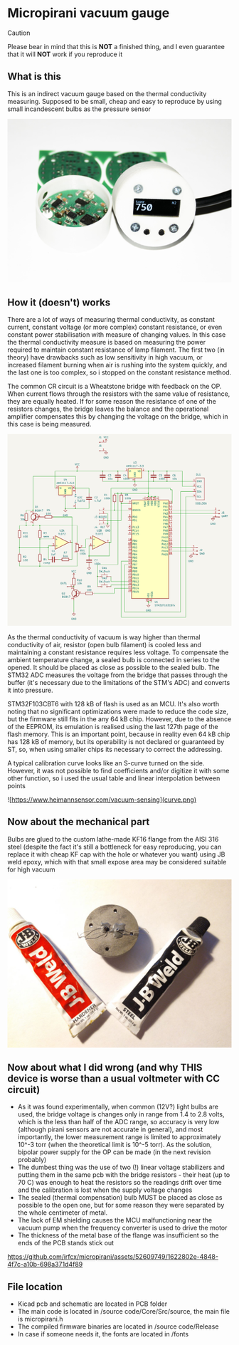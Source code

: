 # Micropirani vacuum gauge
> [!CAUTION]
>Please bear in mind that this is **NOT** a finished thing, and I even guarantee that it will **NOT** work if you reproduce it
## What is this

This is an indirect vacuum gauge based on the thermal conductivity measuring.
Supposed to be small, cheap and easy to reproduce by using small incandescent bulbs as the pressure sensor

![demo](demo.jpg)
## How it (doesn't) works

There are a lot of ways of measuring thermal conductivity, as constant current, constant voltage (or more complex) constant resistance, or even constant power stabilisation with measure of changing values.
In this case the thermal conductivity measure is based on measuring the power required to maintain constant resistance of lamp filament.
The first two (in theory) have drawbacks such as low sensitivity in high vacuum, or increased filament burning when air is rushing into the system quickly, and the last one is too complex, so i stopped on the constant resistance method.

The common CR circuit is a Wheatstone bridge with feedback on the OP. When current flows through the resistors with the same value of resistance, they are equally heated. If for some reason the resistance of one of the resistors changes, the bridge leaves the balance and the operational amplifier compensates this by changing the voltage on the bridge, which in this case is being measured.

![schem](schem.png)

As the thermal conductivity of vacuum is way higher than thermal conductivity of air, resistor (open bulb filament) is cooled less and maintaining a constant resistance requires less voltage.
To compensate the ambient temperature change, a sealed bulb is connected in series to the opened. It should be placed as close as possible to the sealed bulb. The STM32 ADC measures the voltage from the bridge that passes through the buffer (it's necessary due to the limitations of the STM's ADC) and converts it into pressure.

STM32F103CBT6 with 128 kB of flash is used as an MCU. It's also worth noting that no significant optimizations were made to reduce the code size, but the firmware still fits in the any 64 kB chip. However, due to the absence of the EEPROM, its emulation is realised using the last 127th page of the flash memory. This is an important point, because in reality even 64 kB chip has 128 kB of memory, but its operability is not declared or guaranteed by ST, so, when using smaller chips its necessary to correct the addressing.

A typical calibration curve looks like an S-curve turned on the side. However, it was not possible to find coefficients and/or digitize it with some other function, so i used the usual table and linear interpolation between points

![https://www.heimannsensor.com/vacuum-sensing](curve.png)

## Now about the mechanical part

Bulbs are glued to the custom lathe-made KF16 flange from the AISI 316 steel (despite the fact it's still a bottleneck for easy reproducing, you can replace it with cheap KF cap with the hole or whatever you want) using JB weld epoxy, which with that small expose area may be considered suitable for high vacuum

![](epoxy.jpg)

## Now about what I did wrong (and why THIS device is worse than a usual voltmeter with CC circuit)

 - As it was found experimentally, when common (12V?) light bulbs are used, the bridge voltage is changes only in range from 1.4 to 2.8 volts, which is the less than half of the ADC range, so accuracy is very low (although pirani sensors are not accurate in general), and most importantly, the lower measurement range is limited to approximately 10^-3 torr (when the theoretical limit is 10^-5 torr). As the solution, bipolar power supply for the OP can be made (in the next revision probably)
 - The dumbest thing was the use of two (!) linear voltage stabilizers and putting them in the same pcb with the bridge resistors - their heat (up to 70 C) was enough to heat the resistors so the readings drift over time and the calibration is lost when the supply voltage changes
 - The sealed (thermal compensation) bulb MUST be placed as close as possible to the open one, but for some reason they were separated by the whole centimeter of metal.
 - The lack of EM shielding causes the MCU malfunctioning near the vacuum pump when the frequency converter is used to drive the motor
 - The thickness of the metal base of the flange was insufficient so the ends of the PCB stands stick out

https://github.com/irfcx/micropirani/assets/52609749/1622802e-4848-4f7c-a10b-698a371d4f89

## File location

- Kicad pcb and schematic are located in PCB folder
- The main code is located in /source code/Core/Src/source, the main file is micropirani.h
- The compiled firmware binaries are located in /source code/Release
- In case if someone needs it, the fonts are located in /fonts

